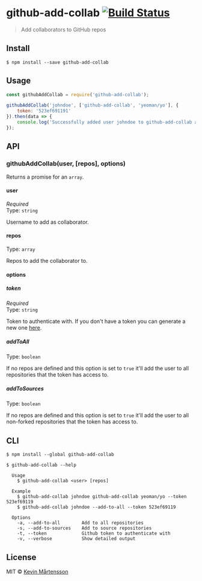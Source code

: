 # github-add-collab [![Build Status](https://travis-ci.org/kevva/github-add-collab.svg?branch=master)](https://travis-ci.org/kevva/github-add-collab)

> Add collaborators to GitHub repos


## Install

```
$ npm install --save github-add-collab
```


## Usage

```js
const githubAddCollab = require('github-add-collab');

githubAddCollab('johndoe', ['github-add-collab', 'yeoman/yo'], {
	token: '523ef691191'
}).then(data => {
	console.log('Successfully added user johndoe to github-add-collab and yeoman/yo');
});
```


## API

### githubAddCollab(user, [repos], options)

Returns a promise for an `array`.

#### user

*Required*  
Type: `string`

Username to add as collaborator.

#### repos

Type: `array`

Repos to add the collaborator to.

#### options

##### token

*Required*  
Type: `string`

Token to authenticate with. If you don't have a token you can generate a new one [here](https://github.com/settings/tokens/new).

##### addToAll

Type: `boolean`

If no repos are defined and this option is set to `true` it'll add the user to all repositories that the token has access to.

##### addToSources

Type: `boolean`

If no repos are defined and this option is set to `true` it'll add the user to all non-forked repositories that the token has access to.


## CLI

```
$ npm install --global github-add-collab
```

```
$ github-add-collab --help

  Usage
    $ github-add-collab <user> [repos]

  Example
    $ github-add-collab johndoe github-add-collab yeoman/yo --token 523ef69119
    $ github-add-collab johndoe --add-to-all --token 523ef69119

  Options
    -a, --add-to-all        Add to all repositories
    -s, --add-to-sources    Add to source repositories
    -t, --token             Github token to authenticate with
    -v, --verbose           Show detailed output
```


## License

MIT © [Kevin Mårtensson](https://github.com/kevva)
